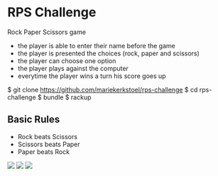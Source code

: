# RPS Challenge

Rock Paper Scissors game

- the player is able to enter their name before the game
- the player is presented the choices (rock, paper and scissors)
- the player can choose one option
- the player plays against the computer
- everytime the player wins a turn his score goes up


$ git clone https://github.com/mariekerkstoel/rps-challenge
$ cd rps-challenge
$ bundle
$ rackup


## Basic Rules

- Rock beats Scissors
- Scissors beats Paper
- Paper beats Rock

![](https://imgur.com/zltGcBU)
![](https://imgur.com/KAbAgJk)
![](https://imgur.com/LgcD3ab)
